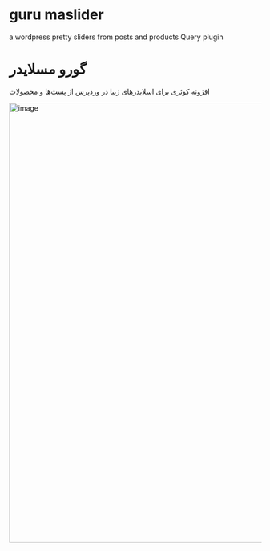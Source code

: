 # guru maslider
a wordpress pretty sliders from posts and products Query plugin


# گورو مسلایدر
افزونه کوئری برای اسلایدرهای زیبا در وردپرس از پست‌ها و محصولات

<img width="1093" height="879" alt="image" src="https://github.com/user-attachments/assets/0e56678f-feef-48ea-ba45-b94a10529cfb" />
